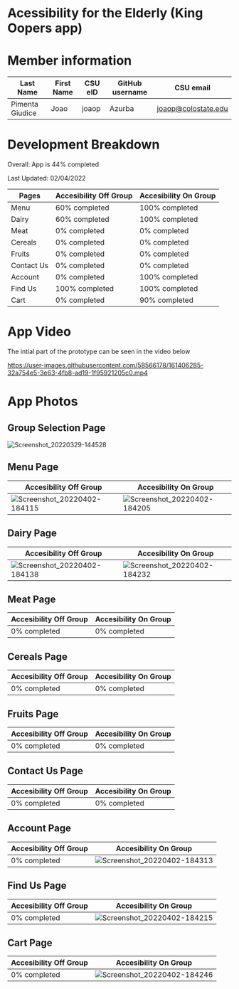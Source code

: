 # Acessibility for the Elderly (King Oopers app)

# Member information

| Last Name |First Name | CSU eID | GitHub username | CSU email |
| --- | --- | --- | --- | --- |
| Pimenta Giudice | Joao | joaop | Azurba | joaop@colostate.edu |


# Development Breakdown

Overall: App is 44% completed

Last Updated: 02/04/2022

| Pages  | Accesibility Off Group  | Accesibility On Group |
| ------------- | ------------- | ------------- |
| Menu  | 60% completed | 100% completed |
| Dairy  | 60% completed  | 100% completed |
| Meat  | 0% completed | 0% completed |
| Cereals | 0% completed  | 0% completed |
| Fruits  | 0% completed  | 0% completed |
| Contact Us  | 0% completed  | 0% completed |
| Account  | 0% completed | 100% completed |
| Find Us  | 100% completed  | 100% completed |
| Cart  | 0% completed  | 90% completed |




# App Video 
The intial part of the prototype can be seen in the video below

https://user-images.githubusercontent.com/58566178/161406285-32a754e5-3e63-4fb8-ad19-1f95921205c0.mp4



# App Photos

## Group Selection Page
![Screenshot_20220329-144528](https://user-images.githubusercontent.com/58566178/161406334-fcc5334e-a66a-4810-b9ac-47366ef33389.png)

## Menu Page

| Accesibility Off Group  | Accesibility On Group |
| ------------- | ------------- |
| ![Screenshot_20220402-184115](https://user-images.githubusercontent.com/58566178/161406723-7907b52c-06f5-44dc-b108-e620c0984117.png)|![Screenshot_20220402-184205](https://user-images.githubusercontent.com/58566178/161406794-0c3e9fac-3188-40e2-9db7-94cf3ab6924a.png)|

## Dairy Page
| Accesibility Off Group  | Accesibility On Group |
| ------------- | ------------- |
|![Screenshot_20220402-184138](https://user-images.githubusercontent.com/58566178/161406819-193024ba-c37b-4727-9dba-9e82bd717151.png)| ![Screenshot_20220402-184232](https://user-images.githubusercontent.com/58566178/161406825-bed3c473-3bad-4c5f-88f6-090e4cd3e8c3.png)|

## Meat Page
| Accesibility Off Group  | Accesibility On Group |
| ------------- | ------------- |
| 0% completed | 0% completed |

## Cereals Page
| Accesibility Off Group  | Accesibility On Group |
| ------------- | ------------- |
| 0% completed  | 0% completed |

## Fruits Page
| Accesibility Off Group  | Accesibility On Group |
| ------------- | ------------- |
| 0% completed  | 0% completed |

## Contact Us Page
| Accesibility Off Group  | Accesibility On Group |
| ------------- | ------------- |
| 0% completed  | 0% completed |

## Account Page
| Accesibility Off Group  | Accesibility On Group |
| ------------- | ------------- |
| 0% completed | ![Screenshot_20220402-184313](https://user-images.githubusercontent.com/58566178/161406857-61cde33b-d57d-463a-bf8e-cb49d2de54e7.png)|

## Find Us Page
| Accesibility Off Group  | Accesibility On Group |
| ------------- | ------------- |
| 0% completed  | ![Screenshot_20220402-184215](https://user-images.githubusercontent.com/58566178/161406845-603a421e-e26b-48cb-a083-a8a6fa5b377f.png)|

## Cart Page
| Accesibility Off Group  | Accesibility On Group |
| ------------- | ------------- |
|0% completed  | ![Screenshot_20220402-184246](https://user-images.githubusercontent.com/58566178/161406862-e11c7939-2c01-4faa-aa5d-08da1e126164.png)|





